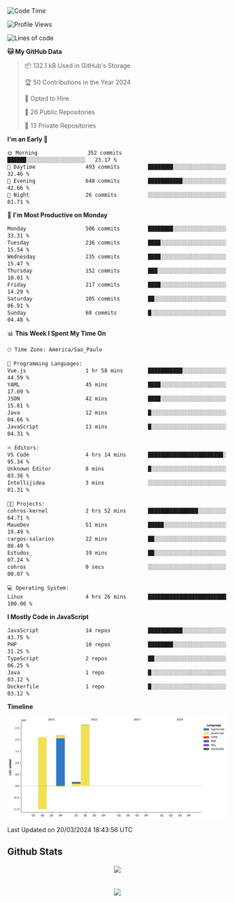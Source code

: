  
<!--START_SECTION:waka-->
![Code Time](http://img.shields.io/badge/Code%20Time-1%2C625%20hrs%2015%20mins-blue)

![Profile Views](http://img.shields.io/badge/Profile%20Views-129-blue)

![Lines of code](https://img.shields.io/badge/From%20Hello%20World%20I%27ve%20Written-7.1%20million%20lines%20of%20code-blue)

**🐱 My GitHub Data** 

> 📦 132.1 kB Used in GitHub's Storage 
 > 
> 🏆 50 Contributions in the Year 2024
 > 
> 💼 Opted to Hire
 > 
> 📜 26 Public Repositories 
 > 
> 🔑 13 Private Repositories 
 > 
**I'm an Early 🐤** 

```text
🌞 Morning                352 commits         ██████░░░░░░░░░░░░░░░░░░░   23.17 % 
🌆 Daytime                493 commits         ████████░░░░░░░░░░░░░░░░░   32.46 % 
🌃 Evening                648 commits         ███████████░░░░░░░░░░░░░░   42.66 % 
🌙 Night                  26 commits          ░░░░░░░░░░░░░░░░░░░░░░░░░   01.71 % 
```
📅 **I'm Most Productive on Monday** 

```text
Monday                   506 commits         ████████░░░░░░░░░░░░░░░░░   33.31 % 
Tuesday                  236 commits         ████░░░░░░░░░░░░░░░░░░░░░   15.54 % 
Wednesday                235 commits         ████░░░░░░░░░░░░░░░░░░░░░   15.47 % 
Thursday                 152 commits         ███░░░░░░░░░░░░░░░░░░░░░░   10.01 % 
Friday                   217 commits         ████░░░░░░░░░░░░░░░░░░░░░   14.29 % 
Saturday                 105 commits         ██░░░░░░░░░░░░░░░░░░░░░░░   06.91 % 
Sunday                   68 commits          █░░░░░░░░░░░░░░░░░░░░░░░░   04.48 % 
```


📊 **This Week I Spent My Time On** 

```text
🕑︎ Time Zone: America/Sao_Paulo

💬 Programming Languages: 
Vue.js                   1 hr 58 mins        ███████████░░░░░░░░░░░░░░   44.59 % 
YAML                     45 mins             ████░░░░░░░░░░░░░░░░░░░░░   17.09 % 
JSON                     42 mins             ████░░░░░░░░░░░░░░░░░░░░░   15.81 % 
Java                     12 mins             █░░░░░░░░░░░░░░░░░░░░░░░░   04.66 % 
JavaScript               11 mins             █░░░░░░░░░░░░░░░░░░░░░░░░   04.31 % 

🔥 Editors: 
VS Code                  4 hrs 14 mins       ████████████████████████░   95.34 % 
Unknown Editor           8 mins              █░░░░░░░░░░░░░░░░░░░░░░░░   03.36 % 
Intellijidea             3 mins              ░░░░░░░░░░░░░░░░░░░░░░░░░   01.31 % 

🐱‍💻 Projects: 
cohros-kernel            2 hrs 52 mins       ████████████████░░░░░░░░░   64.71 % 
MaueDev                  51 mins             █████░░░░░░░░░░░░░░░░░░░░   19.49 % 
cargos-salarios          22 mins             ██░░░░░░░░░░░░░░░░░░░░░░░   08.49 % 
Estudos_                 19 mins             ██░░░░░░░░░░░░░░░░░░░░░░░   07.24 % 
cohros                   0 secs              ░░░░░░░░░░░░░░░░░░░░░░░░░   00.07 % 

💻 Operating System: 
Linux                    4 hrs 26 mins       █████████████████████████   100.00 % 
```

**I Mostly Code in JavaScript** 

```text
JavaScript               14 repos            ███████████░░░░░░░░░░░░░░   43.75 % 
PHP                      10 repos            ████████░░░░░░░░░░░░░░░░░   31.25 % 
TypeScript               2 repos             ██░░░░░░░░░░░░░░░░░░░░░░░   06.25 % 
Java                     1 repo              █░░░░░░░░░░░░░░░░░░░░░░░░   03.12 % 
Dockerfile               1 repo              █░░░░░░░░░░░░░░░░░░░░░░░░   03.12 % 
```



**Timeline**

![Lines of Code chart](https://raw.githubusercontent.com/MaueDev/MaueDev/main/assets/bar_graph.png)


 Last Updated on 20/03/2024 18:43:56 UTC
<!--END_SECTION:waka-->

## Github Stats  
<div align="center"><img src="https://github-readme-stats.vercel.app/api/top-langs/?username=MaueDev&hide_border=true&layout=compact" align="center" /></div>  

<br/>  

<br/>  

<div align="center">
<img src="https://komarev.com/ghpvc/?username=MaueDev&&style=flat-square" align="center" />
</div>  
  
